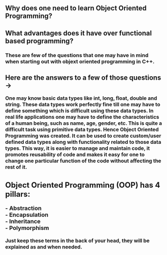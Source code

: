 ## <b> Why does one need to learn Object Oriented Programming?

## <b> What advantages does it have over functional based programming?

### These are few of the questions that one may have in mind when starting out with objext oriented programming in C++.

## <b> Here are the answers to a few of those questions ->

<font size="3">
One may know basic data types like int, long, float, double and string. These data types work perfectly fine till one may have to define something
which is difficult using these data types. In real life applications one may have to define the characteristics of a human being, such as name, age,
gender, etc. This is quite a difficult task using primitive data types. Hence Object Oriented Programming was created. It can be used to create
custom/user defined data types along with functionality related to those data types. This way, it is easier to manage and maintain code,
it promotes reusability of code and makes it easy for one to change one particular function of the code without affecting the rest of it.
<font>

## <b> Object Oriented Programming (OOP) has 4 pillars:

<font size = "4.5">
- Abstraction  <br>                          
- Encapsulation <br>
- Inheritance <br>
- Polymorphism <br>

</font>
<br>

<font size = "3">
<b>
Just keep these terms in the back of your head, they will be explained as and when needed.
</b>
</font>
